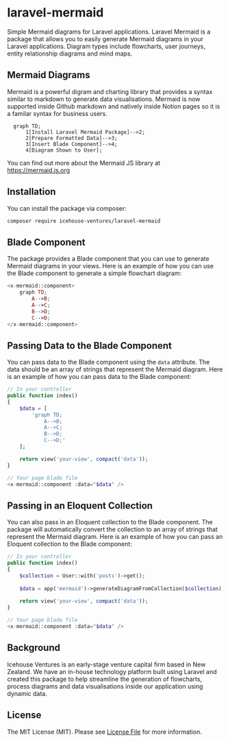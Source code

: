 # laravel-mermaid
Simple Mermaid diagrams for Laravel applications. Laravel Mermaid is a package that allows you to easily generate Mermaid diagrams in your Laravel applications. Diagram types include flowcharts, user journeys, entity relationship diagrams and mind maps. 

## Mermaid Diagrams
Mermaid is a powerful digram and charting library that provides a syntax similar to markdown to generate data visualisations. Mermaid is now supported inside Github markdown and natively inside Notion pages so it is a familar syntax for business users. 

```mermaid
  graph TD;
      1[Install Laravel Mermaid Package]-->2;
      2[Prepare Formatted Data]-->3;
      3[Insert Blade Component]-->4;
      4[Diagram Shown to User];
```
You can find out more about the Mermaid JS library at https://mermaid.js.org

## Installation

You can install the package via composer:

```bash
composer require icehouse-ventures/laravel-mermaid
```

## Blade Component 
The package provides a Blade component that you can use to generate Mermaid diagrams in your views. Here is an example of how you can use the Blade component to generate a simple flowchart diagram:

```php
<x-mermaid::component>
    graph TD;
        A-->B;
        A-->C;
        B-->D;
        C-->D;
</x-mermaid::component>
```

## Passing Data to the Blade Component
You can pass data to the Blade component using the `data` attribute. The data should be an array of strings that represent the Mermaid diagram. Here is an example of how you can pass data to the
Blade component:

```php
// In your controller
public function index()
{
    $data = [
        'graph TD;
            A-->B;
            A-->C;
            B-->D;
            C-->D;'
    ];

    return view('your-view', compact('data'));
}

// Your page blade file
<x-mermaid::component :data="$data" />
```

## Passing in an Eloquent Collection
You can also pass in an Eloquent collection to the Blade component. The package will automatically convert the collection to an array of strings that represent the Mermaid diagram. Here is an example of how you can pass an Eloquent collection to the Blade component:

```php
// In your controller
public function index()
{
    $collection = User::with('posts')->get();
    
    $data = app('mermaid')->generateDiagramFromCollection($collection);
    
    return view('your-view', compact('data'));
}

// Your page blade file
<x-mermaid::component :data="$data" />
```


## Background
Icehouse Ventures is an early-stage venture capital firm based in New Zealand. We have an in-house technology platform built using Laravel and created this package to help streamline the generation of flowcharts, process diagrams and data visualisations inside our application using dynamic data. 

## License

The MIT License (MIT). Please see [License File](LICENSE.md) for more information.
